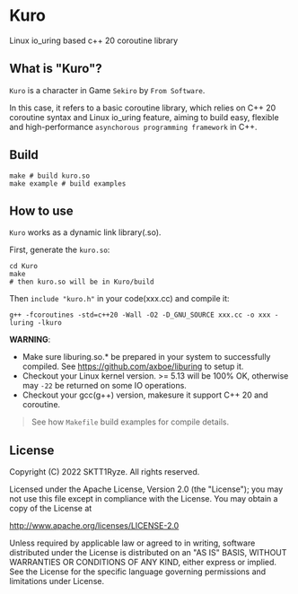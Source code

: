 # Kuro
Linux io_uring based c++ 20 coroutine library

## What is "Kuro"?
`Kuro` is a character in Game `Sekiro` by `From Software`.

In this case, it refers to a basic coroutine library, which
relies on C++ 20 coroutine syntax and Linux io_uring feature,
aiming to build easy, flexible and high-performance
`asynchorous programming framework` in C++.

## Build
```shell
make # build kuro.so
make example # build examples
```

## How to use
`Kuro` works as a dynamic link library(.so).

First, generate the `kuro.so`:
```shell
cd Kuro
make
# then kuro.so will be in Kuro/build
```

Then `include "kuro.h"` in your code(xxx.cc) and compile it:
```shell
g++ -fcoroutines -std=c++20 -Wall -O2 -D_GNU_SOURCE xxx.cc -o xxx -luring -lkuro
```

**WARNING**:
* Make sure liburing.so.* be prepared in your system to successfully compiled. See https://github.com/axboe/liburing to setup it.
* Checkout your Linux kernel version. >= 5.13 will be 100% OK, otherwise may `-22` be returned on some IO operations.
* Checkout your gcc(g++) version, makesure it support C++ 20 and coroutine.


> See how `Makefile` build examples for compile details.

## License
Copyright (C) 2022 SKTT1Ryze. All rights reserved.

Licensed under the Apache License, Version 2.0 (the "License");
you may not use this file except in compliance with the License.
You may obtain a copy of the License at

  http://www.apache.org/licenses/LICENSE-2.0

Unless required by applicable law or agreed to in writing, software
distributed under the License is distributed on an "AS IS" BASIS,
WITHOUT WARRANTIES OR CONDITIONS OF ANY KIND, either express or implied.
See the License for the specific language governing permissions and
limitations under License.

